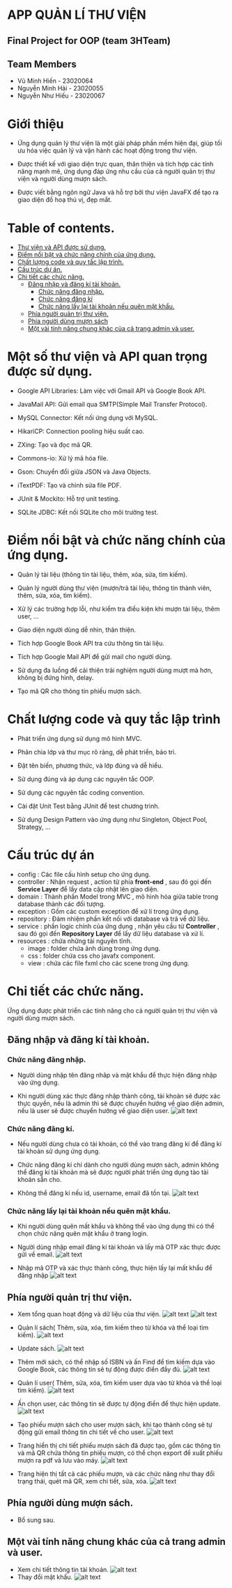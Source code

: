 # APP QUẢN LÍ THƯ VIỆN  

## Final Project for OOP (team 3HTeam)

## Team Members
- Vũ Minh Hiến - 23020064
- Nguyễn Minh Hải - 23020055
- Nguyễn Như Hiếu - 23020067

# Giới thiệu
- Ứng dụng quản lý thư viện là một giải pháp phần mềm hiện đại, giúp tối ưu hóa việc quản lý và vận hành các hoạt động trong thư viện.

- Được thiết kế với giao diện trực quan, thân thiện và tích hợp các tính năng mạnh mẽ, ứng dụng đáp ứng nhu cầu của cả người quản trị thư viện và người dùng mượn sách.

- Được viết bằng ngôn ngữ Java và hỗ trợ bởi thư viện JavaFX để tạo ra giao diện đồ hoạ thú vị, đẹp mắt.

# Table of contents.
- [Thư viện và API được sử dụng.](#một-số-thư-viện-và-api-quan-trọng-được-sử-dụng)
- [Điểm nổi bật và chức năng chính của ứng dụng.](#điểm-nổi-bật-và-chức-năng-chính-của-ứng-dụng)
- [Chất lượng code và quy tắc lập trình.](#chất-lượng-code-và-quy-tắc-lập-trình)
- [Cấu trúc dự án.](#cấu-trúc-dự-án)
- [Chi tiết các chức năng.](#chi-tiết-các-chức-năng)
  - [Đăng nhập và đăng kí tài khoản.](#Đăng-nhập-và-đăng-kí-tài-khoản)
    - [Chức năng đăng nhập.](#Chức-năng-đăng-nhập)
    - [Chức năng đăng kí](#Chức-năng-đăng-kí)
    - [Chức năng lấy lại tài khoản nếu quên mật khẩu.](#chức-năng-lấy-lại-tài-khoản-nếu-quên-mật-khẩu)
  - [Phía người quản trị thư viện.](#phía-người-quản-trị-thư-viện)
  - [Phía người dùng mượn sách](#phía-người-dùng-mượn-sách)
  - [Một vài tính năng chung khác của cả trang admin và user.](#một-vài-tính-năng-chung-khác-của-cả-trang-admin-và-user)
# Một số thư viện và API quan trọng được sử dụng.
- Google API Libraries: Làm việc với Gmail API và Google Book API.

- JavaMail API: Gửi email qua SMTP(Simple Mail Transfer Protocol).
- MySQL Connector: Kết nối ứng dụng với MySQL.
- HikariCP: Connection pooling hiệu suất cao.
- ZXing: Tạo và đọc mã QR.
- Commons-io: Xử lý mã hóa file.
- Gson: Chuyển đổi giữa JSON và Java Objects.
- iTextPDF: Tạo và chỉnh sửa file PDF.
- JUnit & Mockito: Hỗ trợ unit testing.
- SQLite JDBC: Kết nối SQLite cho môi trường test.

# Điểm nổi bật và chức năng chính của ứng dụng.
- Quản lý tài liệu (thông tin tài liệu, thêm, xóa, sửa, tìm kiếm).

- Quản lý người dùng thư viện (mượn/trả tài liệu,
thông tin thành viên, thêm, sửa, xóa, tìm kiếm).
- Xử lý các trường hợp lỗi, như kiểm tra điều kiện khi
mượn tài liệu, thêm user, ...
- Giao diện người dùng dễ nhìn, thân thiện.
- Tích hợp Google Book API tra cứu thông tin tài liệu.
- Tích hợp Google Mail API để gửi mail cho người dùng.
- Sử dụng đa luồng để cải thiện trải nghiệm người
dùng mượt mà hơn, không bị đứng hình, delay.
- Tạo mã QR cho thông tin phiếu mượn sách.

# Chất lượng code và quy tắc lập trình
- Phát triển ứng dụng sử dụng mô hình MVC.
- Phân chia lớp và thư mục rõ ràng, dễ phát triển, bảo trì.
- Đặt tên biến, phương thức, và lớp đúng và dễ hiểu.
- Sử dụng đúng và áp dụng các nguyên tắc OOP.

- Sử dụng các nguyên tắc coding convention.
- Cài đặt Unit Test bằng JUnit để test chương trình.
- Sử dụng Design Pattern vào ứng dụng như Singleton, Object Pool, Strategy, ...


# Cấu trúc dự án
- config : Các file cấu hình setup cho ứng dụng.
- controller : Nhận request , action từ phía **front-end** , sau đó gọi đến **Service Layer** để lấy data cập nhật lên giao diện.
- domain : Thành phần Model trong MVC , mô hình hóa giữa table trong database thành các đối tượng.
- exception : Gồm các custom exception để xử lí trong ứng dụng.
- repository : Đảm nhiệm phần kết nối với database và trả về dữ liệu.
- service : phần logic chính của ứng dụng , nhận yêu cầu từ **Controller** , sau đó gọi đến **Repository Layer** để lấy dữ liệu database và xử lí.
- resources : chứa những tài nguyên tĩnh.
   - image : folder chứa ảnh dùng trong ứng dụng.
   - css : folder chứa css cho javafx component.
   - view : chứa các file fxml cho các scene trong ứng dụng.


# Chi tiết các chức năng.
Ứng dụng được phát triển các tính năng cho cả người quản trị thư viện và người dùng mượn sách.
## Đăng nhập và đăng kí tài khoản.
### Chức năng đăng nhập.
- Người dùng nhập tên đăng nhâp và mật khẩu để thực hiện đăng nhập vào ứng dụng.

- Khi người dùng xác thực đăng nhập thành công, tài khoản sẽ được xác thực quyền, nếu là admin thì sẽ được chuyển hướng về giao diện admin, nếu là user sẽ được chuyển hướng về giao diện user.
![alt text](preview/image.png)

### Chức năng đăng kí.
- Nếu người dùng chưa có tài khoản, có thể vào trang đăng kí để đăng kí tài khoản sử dụng ứng dụng.

- Chức năng đăng kí chỉ dành cho người dùng mượn sách, admin không thể đăng kí tài khoản mà sẽ được người phát triển ứng dụng tào tài khoản sẵn cho.

- Không thể đăng kí nếu id, username, email đã tồn tại.
![alt text](preview/image-1.png)

### Chức năng lấy lại tài khoản nếu quên mật khẩu.

- Khi người dùng quên mất khẩu và không thể vào ứng dụng thì có thể chọn chức năng quên mật khẩu ở trang login.

- Người dùng nhập email đăng kí tài khoản và lấy mã OTP xác thực được gửi về email.
![alt text](preview/image-2.png)

- Nhập mã OTP và xác thực thành công, thực hiện lấy lại mất khẩu để đăng nhập
![alt text](preview/image-4.png)

## Phía người quản trị thư viện.
- Xem tổng quan hoạt động và dữ liệu của thư viện.
![alt text](preview/image-5.png)
![alt text](preview/image-6.png)

- Quản lí sách( Thêm, sửa, xóa, tìm kiếm theo từ khóa và thể loại tìm kiếm).
![alt text](preview/image-7.png)
- Update sách.
![alt text](preview/image-8.png)
- Thêm mới sách, có thể nhập số ISBN và ấn Find để tìm kiếm dựa vào Google Book, các thông tin sẽ tự động được điền đầy đủ.
![alt text](preview/image-9.png)
- Quản lí user( Thêm, sửa, xóa, tìm kiếm user dựa vào từ khóa và thể loại tìm kiếm).
![alt text](preview/image-10.png)
- Ấn chọn user, các thông tin sẽ được tự động điền để thực hiện update.
![alt text](preview/image-11.png)
- Tạo phiếu mượn sách cho user mượn sách, khi tạo thành công sẽ tự động gửi email thông tin chi tiết về cho user.
![alt text](preview/image-12.png)
- Trang hiển thị chi tiết phiếu mượn sách đã được tạo, gồm các thông tin và mã QR chứa thông tin phiếu mượn, có thể chọn export để xuất phiếu mượn ra pdf và lưu vào máy.
![alt text](preview/image-13.png)
- Trang hiện thị tất cả các phiếu mượn, và các chức năng như thay đổi trạng thái, quét mã QR, xem chi tiết, sửa, xóa.
![alt text](preview/image-14.png)
## Phía người dùng mượn sách.
- Bổ sung sau.
## Một vài tính năng chung khác của cả trang admin và user.
- Xem chi tiết thông tin tài khoản.
![alt text](preview/image-15.png)
- Thay đổi mật khẩu.
![alt text](preview/image-16.png)